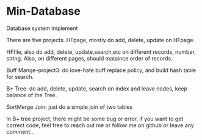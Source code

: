 # Min-Database
 Database system implement

There are five projects. HFpage, mostly do add, delete, update on HFpage.

HFfile, also do add, delete, update,search,etc on different records, number, string. Also, on different pages, should mataince order of records.

Buff Mange-project3: do love-hate buff replace policy, and build hash table for search. 

B+ Tree: do add, delete, update, search on index and leave nodes, keep balance of the Tree.

SortMerge Join: just do a simple join of two tables

In B+ tree project, there might be some bug or error, if you want to get correct code, feel free to reach out me 
or follow me on github or leave any comment..
